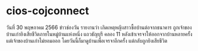 # cios-cojconnect
  วันที่ 30 พฤษภาคม 2566 ข่าวช่องวัน รายงานว่า เกิดเหตุหญิงสาวซื้อบ้านต่อจากธนาคาร ถูกเจ้าของบ้านเก่ายิงเสียชีวิตภายในหมู่บ้านแห่งหนึ่ง แถวธัญบุรี คลอง 11 หลังเข้าเจรจาให้ออกจากบ้านหลายครั้ง แต่เจ้าของบ้านเก่าไม่ยอมออก โดยวันนี้ก็มาดูบ้านเพื่อเจรจาอีกครั้ง แต่กลับถูกยิงเสียชีวิต
